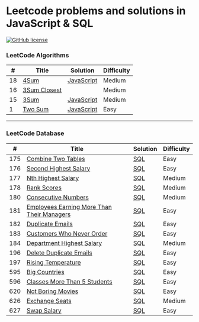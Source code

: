 # Leetcode problems and solutions in JavaScript & SQL
[![GitHub license](https://badges.frapsoft.com/os/mit/mit.svg?v=103)](https://github.com/char1eschen/Leetcode/blob/master/LICENSE.md)
### LeetCode Algorithms

| # | Title | Solution | Difficulty |
|---| ----- | -------- | ---------- |
|18|[4Sum](https://leetcode.com/problems/4sum/)| [JavaScript](https://github.com/char1eschen/Leetcode/blob/master/algorithms/4Sum.js)|Medium|
|16|[3Sum Closest](https://leetcode.com/problems/3sum-closest/)| |Medium|
|15|[3Sum](https://leetcode.com/problems/3sum) | [JavaScript](https://github.com/char1eschen/Leetcode/blob/master/algorithms/3Sum.js)|Medium|
|1|[Two Sum](https://leetcode.com/problems/two-sum/)| [JavaScript](https://github.com/char1eschen/Leetcode/blob/master/algorithms/TwoSum.js)|Easy|

- - - 
### LeetCode Database
| # | Title | Solution | Difficulty |
|---| ----- | -------- | ---------- |
|175|[Combine Two Tables](https://leetcode.com/problems/combine-two-tables)| [SQL](https://github.com/char1eschen/Leetcode/blob/master/database/CombineTwoTables.sql)|Easy|
|176|[Second Highest Salary](https://leetcode.com/problems/second-highest-salary)| [SQL](https://github.com/char1eschen/Leetcode/blob/master/database/SecondHighestSalary.sql)|Easy|
|177|[Nth Highest Salary](https://leetcode.com/problems/nth-highest-salary)| [SQL](https://github.com/char1eschen/Leetcode/blob/master/database/NthHighestSalary.sql)|Medium|
|178|[Rank Scores](https://leetcode.com/problems/rank-scores)| [SQL](https://github.com/char1eschen/Leetcode/blob/master/database/RankScores.sql)|Medium|
|180|[Consecutive Numbers](https://leetcode.com/problems/consecutive-numbers)| [SQL](https://github.com/char1eschen/Leetcode/blob/master/database/ConsecutiveNumbers.sql)|Medium|
|181|[Employees Earning More Than Their Managers](https://leetcode.com/problems/employees-earning-more-than-their-managers)| [SQL](https://github.com/char1eschen/Leetcode/blob/master/database/EmployeesEarningMoreThanTheirManagers.sql)|Easy|
|182|[Duplicate Emails](https://leetcode.com/problems/duplicate-emails)| [SQL](https://github.com/char1eschen/Leetcode/blob/master/database/DuplicateEmails.sql)|Easy|
|183|[Customers Who Never Order](https://leetcode.com/problems/customers-who-never-order)| [SQL](https://github.com/char1eschen/Leetcode/blob/master/database/CustomersWhoNeverOrder.sql)|Easy|
|184|[Department Highest Salary](https://leetcode.com/problems/department-highest-salary)| [SQL](https://github.com/char1eschen/Leetcode/blob/master/database/DepartmentHighestSalary.sql)|Medium|
|196|[Delete Duplicate Emails](https://leetcode.com/problems/delete-duplicate-emails)| [SQL](https://github.com/char1eschen/Leetcode/blob/master/database/DeleteDuplicateEmails.sql)|Easy|
|197|[Rising Temperature](https://leetcode.com/problems/rising-temperature)| [SQL](https://github.com/char1eschen/Leetcode/blob/master/database/RisingTemperature.sql)|Easy|
|595|[Big Countries](https://leetcode.com/problems/big-countries)| [SQL](https://github.com/char1eschen/Leetcode/blob/master/database/BigCountries.sql)|Easy|
|596|[Classes More Than 5 Students](https://leetcode.com/problems/classes-more-than-5-students)| [SQL](https://github.com/char1eschen/Leetcode/blob/master/database/ClassesMoreThan5Students.sql)|Easy|
|620|[Not Boring Movies](https://leetcode.com/problems/not-boring-movies)| [SQL](https://github.com/char1eschen/Leetcode/blob/master/database/NotBoringMovies.sql)|Easy|
|626|[Exchange Seats](https://leetcode.com/problems/exchange-seats)| [SQL](https://github.com/char1eschen/Leetcode/blob/master/database/ExchangeSeats.sql)|Medium|
|627|[Swap Salary](https://leetcode.com/problems/swap-salary)| [SQL](https://github.com/char1eschen/Leetcode/blob/master/database/SwapSalary.sql)|Easy|
